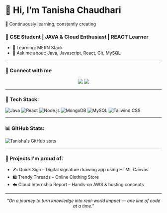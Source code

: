 
# 👋 Hi, I’m Tanisha Chaudhari  
🌱 Continuously learning, constantly creating

### 🌟 CSE Student | JAVA & Cloud Enthusiast | REACT Learner

- 🌱 Learning: MERN Stack
- 💬 Ask me about: Java, Javascript, React, Git, MySQL
---

### 🔗 Connect with me
<p align="center">
<a href="https://linkedin.com/in/tanisha-chaudhari"><img src="https://img.shields.io/badge/LinkedIn-blue?logo=linkedin&style=for-the-badge" /></a>
<a href="mailto:tanisha.chaudhari@gmail.com"><img src="https://img.shields.io/badge/Gmail-red?logo=gmail&style=for-the-badge" /></a>
</p>

---

### 🔧 Tech Stack:
![Java](https://img.shields.io/badge/Java-007396?style=flat-square&logo=java)
![React](https://img.shields.io/badge/React-20232A?style=flat-square&logo=react)
![Node.js](https://img.shields.io/badge/Node.js-339933?style=flat-square&logo=node.js&logoColor=white)
![MongoDB](https://img.shields.io/badge/MongoDB-4EA94B?style=flat-square&logo=mongodb)
![MySQL](https://img.shields.io/badge/MySQL-005C84?style=flat-square&logo=mysql)
![Tailwind CSS](https://img.shields.io/badge/Tailwind_CSS-06B6D4?style=flat-square&logo=tailwind-css)

---

### 📊 GitHub Stats:
![Tanisha's GitHub stats](https://github-readme-stats.vercel.app/api?username=Tanisha-Chaudhari&show_icons=true&theme=radical)

---

### 🌟 Projects I'm proud of:
- ✍️ Quick Sign – Digital signature drawing app using HTML Canvas  
- 🛍️ Trendy Threads – Online Clothing Store  
- ☁️ Cloud Internship Report – Hands-on AWS & hosting concepts

---

<p align="center"><i>"On a journey to turn knowledge into real-world impact — one line of code at a time."</i></p>
